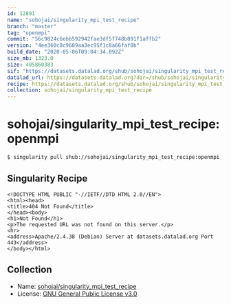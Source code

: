 ```yaml
---
id: 12891
name: "sohojai/singularity_mpi_test_recipe"
branch: "master"
tag: "openmpi"
commit: "56c9824c6ebb592942fae3df5f748b891f1affb2"
version: "4ee360c8c9609aa3ec95f1c8a66faf0b"
build_date: "2020-05-06T09:04:34.092Z"
size_mb: 1323.0
size: 405860383
sif: "https://datasets.datalad.org/shub/sohojai/singularity_mpi_test_recipe/openmpi/2020-05-06-56c9824c-4ee360c8/4ee360c8c9609aa3ec95f1c8a66faf0b.sif"
datalad_url: https://datasets.datalad.org?dir=/shub/sohojai/singularity_mpi_test_recipe/openmpi/2020-05-06-56c9824c-4ee360c8/
recipe: https://datasets.datalad.org/shub/sohojai/singularity_mpi_test_recipe/openmpi/2020-05-06-56c9824c-4ee360c8/Singularity
collection: sohojai/singularity_mpi_test_recipe
---
```


# sohojai/singularity_mpi_test_recipe:openmpi

```bash
$ singularity pull shub://sohojai/singularity_mpi_test_recipe:openmpi
```

## Singularity Recipe

```singularity
<!DOCTYPE HTML PUBLIC "-//IETF//DTD HTML 2.0//EN">
<html><head>
<title>404 Not Found</title>
</head><body>
<h1>Not Found</h1>
<p>The requested URL was not found on this server.</p>
<hr>
<address>Apache/2.4.38 (Debian) Server at datasets.datalad.org Port 443</address>
</body></html>
```

## Collection

 - Name: [sohojai/singularity_mpi_test_recipe](https://github.com/sohojai/singularity_mpi_test_recipe)
 - License: [GNU General Public License v3.0](https://api.github.com/licenses/gpl-3.0)

